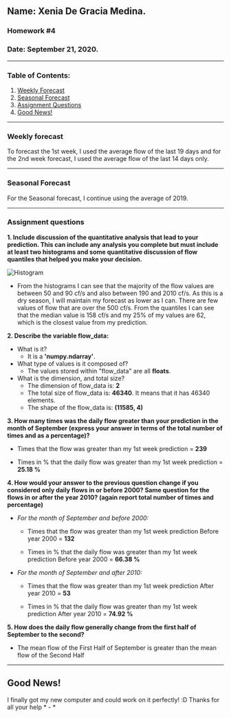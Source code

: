 ## Name: Xenia De Gracia Medina.
### Homework #4
### Date: September 21, 2020.

---
### Table of Contents:
1. [ Weekly Forecast](#weekly)
1. [ Seasonal Forecast](#seasonal)
1. [ Assignment Questions](#questions)
1. [ Good News!](#news)

---
<a name="weekly"></a>
### **Weekly forecast**

To forecast the 1st week, I used the average flow of the last 19 days and for the 2nd week forecast, I used the average flow of the last 14 days only.


---
<a name="seasonal"></a>
### **Seasonal Forecast**

For the Seasonal forecast, I continue using the average of 2019.


---
<a name="questions"></a>
### **Assignment questions**

**1. Include discussion of the quantitative analysis that lead to your prediction. This can include any analysis you complete but must include at least two histograms and some quantitative discussion of flow quantiles that helped you make your decision.**

![Histogram](C:/Users/xy_22/Documents/MSc._Hydrology/2020_Fall/599-HAS_Tools/homework-xenidegracia/Submissions/Week4Histogram.png)

- From the histograms I can see that the majority of the flow values are between 50 and 90 cf/s and also between 190 and 2010 cf/s. As this is a dry season, I will maintain my forecast as lower as I can.
There are few values of flow that are over the 500 cf/s.
From the quantiles I can see that the median value is 158 cf/s and my 25% of my values are 62, which is the closest value from my prediction.

**2. Describe the variable flow_data:**
- What is it?
  - It is a **'numpy.ndarray'**.
- What type of values is it composed of?
  - The values  stored within "flow_data" are all **floats**.
- What is the dimension, and total size?
  - The dimension of flow_data is: **2**
  - The total size of flow_data is: **46340**. It means that it has 46340 elements.
  - The shape of the flow_data is: **(11585, 4)**


**3. How many times was the daily flow greater than your prediction in the month of September (express your answer in terms of the total number of times and as a percentage)?**

- Times that the flow was greater than my 1st week prediction = **239**

- Times in % that the daily flow was greater than my 1st week prediction = **25.18 %**


**4. How would your answer to the previous question change if you considered only daily flows in or before 2000? Same question for the flows in or after the year 2010? (again report total number of times and percentage)**

- *For the month of September and before 2000:*

  - Times that the flow was greater than my 1st week prediction Before year 2000 = **132**

  - Times in % that the daily flow was greater than my 1st week prediction Before year 2000 = **66.38 %**

- *For the month of September and after 2010:*

  - Times that the flow was greater than my 1st week prediction After year 2010 = **53**

  - Times in % that the daily flow was greater than my 1st week prediction After year 2010 = **74.92 %**


**5. How does the daily flow generally change from the first half of September to the second?**

- The mean flow of the First Half of September is greater than the mean flow of the Second Half

---
<a name="news"></a>
## **Good News!**
I finally got my new computer and could work on it perfectly! :D Thanks for all your help * - *
